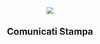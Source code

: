 <p align="center"> <img src="https://github.com/ItaliaDigitale/comunicati-stampa/blob/master/immagini/Logo%20GitHub.png"> </p>
<h2><p align="center"> Comunicati Stampa </p></h2>
